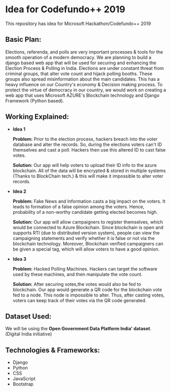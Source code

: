 # Idea for Codefundo++ 2019
This repository has idea for Microsoft Hackathon/Codefundo++ 2019 

## Basic Plan:
Elections, referenda, and polls are very important processes & tools for the smooth operation of a modern democracy. We are planning to build a django based web app that will be used for securing and enhancing the Election Process & Polling in India. Elections are under constant threat from criminal groups, that alter vote count and hijack polling booths. These groups also spread misinformation about the main candidates. This has a heavy influence on our Country's economy & Decision making process. To protect the virtue of democracy in our country, we would work on creating a web app that uses Microsoft AZURE's Blockchain technology and Django Framework (Python based).

## Working Explained:
* **Idea 1**

   **Problem:** Prior to the election process, hackers breach into the voter database and alter the records. So, during the     elections voters can't ID themselves and cast a poll. Hackers then use this altered ID to cast false votes.

   **Solution:** Our app will help voters to upload their ID info to the azure blockchain. All of the data will be encrypted & stored in multiple systems (Thanks to BlockChain tech.) & this will make it impossible to alter voter records.

* **Idea 2**

   **Problem:** Fake News and Information casts a big impact on the voters. It leads to formation of a false opinion among the voters. Hence, probability of a non-worthy candidate getting elected becomes high.

   **Solution:** Our app will allow campaigners to register themselves, which would be connected to Azure Blockchain. Since blockchain is open and supports RTI (due to distributed version system), people can view the campaigning statements and verify whether it is false or not via the blockchain technology. Moreover, Blockchain verified campaigners can be given a special tag, which will allow voters to have a good opinion.

* **Idea 3**

   **Problem:** Hacked Polling Machines. Hackers can target the software used by these machines, and then manipulate the vote count.

   **Solution:** After securing votes,the votes would also be fed to blockchain. Our app would generate a QR code for the blockchain vote fed to a node. This node is impossible to alter. Thus, after casting votes, voters can keep track of their votes via the QR code generated.

## Dataset Used:
We will be using the **Open Government Data Platform India' dataset**. (Digital India initiative)

## Technologies & Frameworks:
* Django 
* Python
* CSS
* JavaScript
* Bootstrap
